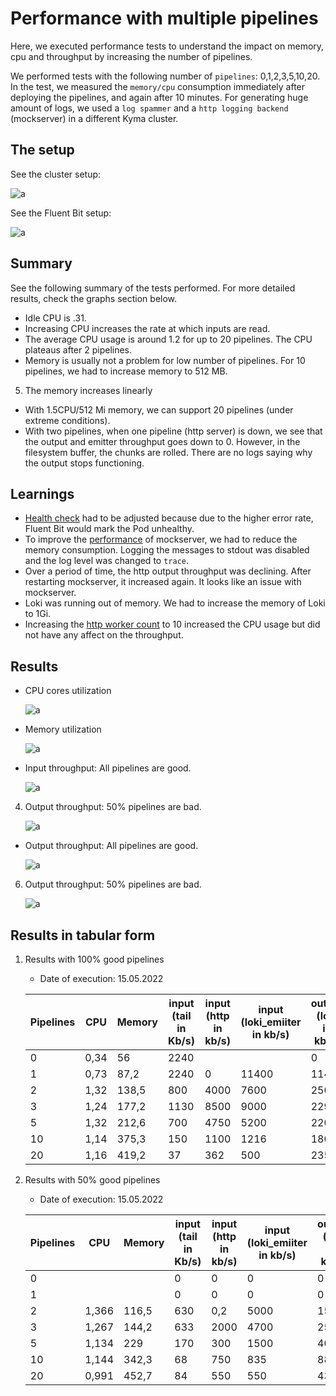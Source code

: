# Performance with multiple pipelines

Here, we executed performance tests to understand the impact on memory, cpu and throughput by increasing the number of pipelines.

We performed tests with the following number of `pipelines`: 0,1,2,3,5,10,20. 
In the test, we measured the `memory/cpu` consumption immediately after deploying the pipelines, and again after 10 minutes. For generating huge amount of logs, we used a `log spammer` and a `http logging backend` (mockserver) in a different Kyma cluster.

## The setup

See the cluster setup:

![a](./assets/setup.drawio.svg)



See the Fluent Bit setup:

![a](./assets/setup-3c.drawio.svg)


## Summary

See the following summary of the tests performed. For more detailed results, check the graphs section below.

- Idle CPU is .31.
- Increasing CPU increases the rate at which inputs are read.
- The average CPU usage is around 1.2 for up to 20 pipelines. The CPU plateaus after 2 pipelines.
- Memory is usually not a problem for low number of pipelines. For 10 pipelines, we had to increase memory to 512 MB.
5. The memory increases linearly
- With 1.5CPU/512 Mi memory, we can support 20 pipelines (under extreme conditions).
- With two pipelines, when one pipeline (http server) is down, we see that the output and emitter throughput goes down to 0.
   However, in the filesystem buffer, the chunks are rolled. There are no logs saying why the output stops functioning.


## Learnings
- [Health check](https://docs.fluentbit.io/manual/administration/monitoring#health-check-for-fluent-bit) had to be adjusted because due to the higher error rate, Fluent Bit would mark the Pod unhealthy.
- To improve the [performance](https://www.mock-server.com/mock_server/performance.html) of mockserver, we had to reduce the memory consumption. Logging the messages to stdout was disabled and the log level was changed to `trace`.
- Over a period of time, the http output throughput was declining. After restarting mockserver, it increased again. It looks like an issue with mockserver.
- Loki was running out of memory. We had to increase the memory of Loki to 1Gi.
- Increasing the [http worker count](https://docs.fluentbit.io/manual/pipeline/outputs/http) to 10 increased the CPU usage but did not have any affect on the throughput.


## Results

- CPU cores utilization

    ![a](./assets/cpu-cores.jpg)


- Memory utilization

    ![a](./assets/memory.jpg)

- Input throughput: All pipelines are good.

    ![a](./assets/input-throughput-100-good.jpg)

4. Output throughput: 50% pipelines are bad.
    
    ![a](./assets/input-throughput-50-bad.jpg)

- Output throughput: All pipelines are good.

    ![a](./assets/output-throughput-100-good.jpg)

6. Output throughput: 50% pipelines are bad.

    ![a](./assets/output-throughput-50-bad.jpg)


## Results in tabular form

1. Results with 100% good pipelines

    * Date of execution: 15.05.2022

    | Pipelines | CPU  | Memory | input (tail in Kb/s) | input (http in kb/s) | input (loki_emiiter in kb/s) | output (loki in kbs/) | output (http in kb/s) |
    |-----------|------|--------|----------------------|----------------------|------------------------------|-----------------------|-----------------------|
    | 0         | 0,34 | 56     | 2240                 |                      |                              | 0                     | 0                     |
    | 1         | 0,73 | 87,2   | 2240                 | 0                    | 11400                        | 114                   | 0                     |
    | 2         | 1,32 | 138,5  | 800                  | 4000                 | 7600                         | 250                   | 700                   |
    | 3         | 1,24 | 177,2  | 1130                 | 8500                 | 9000                         | 229                   | 1770                  |
    | 5         | 1,32 | 212,6  | 700                  | 4750                 | 5200                         | 220                   | 1200                  |
    | 10        | 1,14 | 375,3  | 150                  | 1100                 | 1216                         | 180                   | 240                   |
    | 20        | 1,16 | 419,2  | 37                   | 362                  | 500                          | 235                   | 362                   |



2. Results with 50% good pipelines

   *  Date of execution: 15.05.2022


    | Pipelines | CPU   | Memory | input (tail in Kb/s) | input (http in kb/s) | input (loki_emiiter in kb/s) | output (loki in kbs/) | output (http in kb/s) |
    |-----------|-------|--------|----------------------|----------------------|------------------------------|-----------------------|-----------------------|
    | 0         |       |        | 0                    | 0                    | 0                            | 0                     | 0                     |
    | 1         |       |        | 0                    | 0                    | 0                            | 0                     | 0                     |
    | 2         | 1,366 | 116,5  | 630                  | 0,2                  | 5000                         | 150                   | 0                     |
    | 3         | 1,267 | 144,2  | 633                  | 2000                 | 4700                         | 250                   | 750                   |
    | 5         | 1,134 | 229    | 170                  | 300                  | 1500                         | 400                   | 1600                  |
    | 10        | 1,144 | 342,3  | 68                   | 750                  | 835                          | 880                   | 120                   |
    | 20        | 0,991 | 452,7  | 84                   | 550                  | 550                          | 430                   | 0                     |